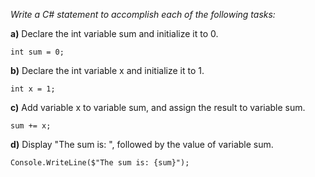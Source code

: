 *Write a C# statement to accomplish each of the following tasks:*

**a)** Declare the int variable sum and initialize it to 0.

```
int sum = 0;
```

**b)** Declare the int variable x and initialize it to 1.

```
int x = 1;
```

**c)** Add variable x to variable sum, and assign the result to variable sum.

```
sum += x;
```

**d)** Display "The sum is: ", followed by the value of variable sum.

```
Console.WriteLine($"The sum is: {sum}");
```